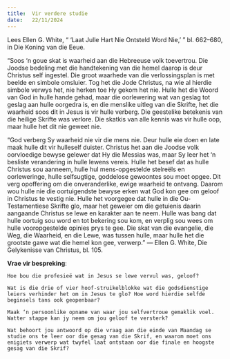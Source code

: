 ```yaml
---
title:  Vir verdere studie
date:   22/11/2024
---
```


Lees Ellen G. White, “ ‘Laat Julle Hart Nie Ontsteld Word Nie,’ ” bl. 662–680, in Die Koning van die Eeue.

“Soos ‘n goue skat is waarheid aan die Hebreeuse volk toevertrou. Die Joodse bedeling met die handtekening van die hemel daarop is deur Christus self ingestel. Die groot waarhede van die verlossingsplan is met beelde en simbole omsluier. Tog het die Jode Christus, na wie al hierdie simbole verwys het, nie herken toe Hy gekom het nie. Hulle het die Woord van God in hulle hande gehad, maar die oorlewering wat van geslag tot geslag aan hulle oorgedra is, en die menslike uitleg van die Skrifte, het die waarheid soos dit in Jesus is vir hulle verberg. Die geestelike betekenis van die heilige Skrifte was verlore. Die skatkis van alle kennis was vir hulle oop, maar hulle het dit nie geweet nie.

“God verberg Sy waarheid nie vir die mens nie. Deur hulle eie doen en late maak hulle dit vir hulleself duister. Christus het aan die Joodse volk oorvloedige bewyse gelewer dat Hy die Messias was, maar Sy leer het ‘n besliste verandering in hulle lewens vereis. Hulle het besef dat as hulle Christus sou aanneem, hulle hul mens-opgestelde stelreëls en oorleweringe, hulle selfsugtige, goddelose gewoontes sou moet opgee. Dit verg opoffering om die onveranderlike, ewige waarheid te ontvang. Daarom wou hulle nie die oortuigendste bewyse erken wat God kon gee om geloof in Christus te vestig nie. Hulle het voorgegee dat hulle in die Ou-Testamentiese Skrifte glo, maar het geweier om die getuienis daarin aangaande Christus se lewe en karakter aan te neem. Hulle was bang dat hulle oortuig sou word en tot bekering sou kom, en verplig sou wees om hulle vooropgestelde opinies prys te gee. Die skat van die evangelie, die Weg, die Waarheid, en die Lewe, was tussen hulle, maar hulle het die grootste gawe wat die hemel kon gee, verwerp.” — Ellen G. White, Die Gelykenisse van Christus, bl. 105.

**Vrae vir bespreking**:

`Hoe bou die profesieë wat in Jesus se lewe vervul was, geloof?`

`Wat is die drie of vier hoof-struikelblokke wat die godsdienstige leiers verhinder het om in Jesus te glo? Hoe word hierdie selfde beginsels tans ook geopenbaar?`

`Maak ‘n persoonlike opname van waar jou selfvertroue gemaklik voel. Watter stappe kan jy neem om jou geloof te versterk?`

`Wat behoort jou antwoord op die vraag aan die einde van Maandag se studie ons te leer oor die gesag van die Skrif, en waarom moet ons enigiets verwerp wat twyfel laat ontstaan oor die finale en hoogste gesag van die Skrif?`